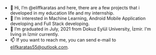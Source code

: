 - 👋 Hi, I’m @eliffkaratas and here, there are a few projects that i developed in my education life and my internship.
- 👀 I’m interested in Machine Learning, Android Mobile Application developing and Full Stack developing.
- 🌱 I’m graduated in July, 2021 from Dokuz Eylül University, İzmir. I'm living in İzmir currently.
- 📫 If you want to reach me, you can send e-mail to elifkaratas55@outlook.com.
